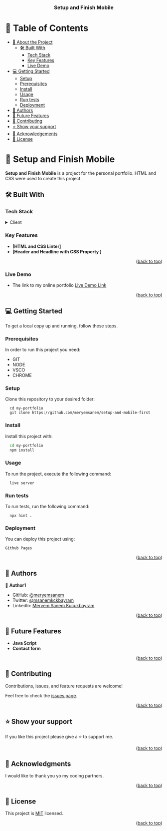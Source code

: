 <a name="readme-top"></a>

<div align="center">
  <h3><b>Setup and Finish Mobile</b></h3>

</div>

<!-- TABLE OF CONTENTS -->

# 📗 Table of Contents

- [📖 About the Project](#about-project)
  - [🛠 Built With](#built-with)
    - [Tech Stack](#tech-stack)
    - [Key Features](#key-features)
    - [Live Demo](#live-demo)
- [💻 Getting Started](#getting-started)
  - [Setup](#setup)
  - [Prerequisites](#prerequisites)
  - [Install](#install)
  - [Usage](#usage)
  - [Run tests](#run-tests)
  - [Deployment](#deployment)
- [👥 Authors](#authors)
- [🔭 Future Features](#future-features)
- [🤝 Contributing](#contributing)
- [⭐️ Show your support](#support)
- [🙏 Acknowledgements](#acknowledgements)
- [📝 License](#license)

<!-- PROJECT DESCRIPTION -->

# 📖 Setup and Finish Mobile

<a name="about-project"></a>

**Setup and Finish Mobile** is a project for the personal portfolio. HTML and CSS were used to create this project.

## 🛠 Built With <a name="built-with"></a>

### Tech Stack <a name="tech-stack"></a>

<details>
  <summary>Client</summary>
  <ul>
    <li><a href="https://reactjs.org/">HTML</a></li>
    <li><a href="https://reactjs.org/">CSS</a></li>
  </ul>

</details>

<!-- Features -->

### Key Features

<a name="key-features"></a>

- **[HTML and CSS Linter]**
- **[Header and Headline with CSS Property ]**

<p align="right">(<a href="#readme-top">back to top</a>)</p>

<!-- Live Demo -->

### Live Demo

<a name="live-demo"></a>

- The link to my online portfolio [Live Demo Link](https://meryemsanem.github.io/desktop-version/)

<p align="right">(<a href="#readme-top">back to top</a>)</p>

<!-- GETTING STARTED -->

## 💻 Getting Started

<a name="getting-started"></a>

To get a local copy up and running, follow these steps.

### Prerequisites

In order to run this project you need:

<ul>
   <li>GIT</li>
   <li>NODE</li></li>
   <li>VSCO</li>
   <li>CHROME</li>
</ul>

### Setup

Clone this repository to your desired folder:

```
  cd my-portfolio
  git clone https://github.com/meryemsanem/setup-and-mobile-first
```

### Install

Install this project with:

```sh
  cd my-portfolio
  npm install
```

### Usage

To run the project, execute the following command:

```
  live server
```

### Run tests

To run tests, run the following command:

```
  npx hint .
```

### Deployment

You can deploy this project using:

```
Github Pages
```

<p align="right">(<a href="#readme-top">back to top</a>)</p>

<!-- AUTHORS -->

## 👥 Authors <a name="authors"></a>

👤 **Author1**

- GitHub: [@meryemsanem](https://github.com/meryemsanem)
- Twitter: [@msanemkckbayram](https://twitter.com/twitterhandle)
- LinkedIn: [Meryem Sanem Kucukbayram](https://linkedin.com/in/linkedinhandle)

<p align="right">(<a href="#readme-top">back to top</a>)</p>

<!-- FUTURE FEATURES -->

## 🔭 Future Features <a name="future-features"></a>

- **Java Script**
- **Contact form**

<p align="right">(<a href="#readme-top">back to top</a>)</p>

<!-- CONTRIBUTING -->

## 🤝 Contributing <a name="contributing"></a>

Contributions, issues, and feature requests are welcome!

Feel free to check the [issues page](../../issues/).

<p align="right">(<a href="#readme-top">back to top</a>)</p>

<!-- SUPPORT -->

## ⭐️ Show your support <a name="support"></a>

If you like this project please give a ⭐️ to support me.

<p align="right">(<a href="#readme-top">back to top</a>)</p>

<!-- ACKNOWLEDGEMENTS -->

## 🙏 Acknowledgments <a name="acknowledgements"></a>

I would like to thank you yo my coding partners.

<p align="right">(<a href="#readme-top">back to top</a>)</p>

<!-- LICENSE -->

## 📝 License <a name="license"></a>

This project is [MIT](./MIT.md) licensed.

<p align="right">(<a href="#readme-top">back to top</a>)</p>
